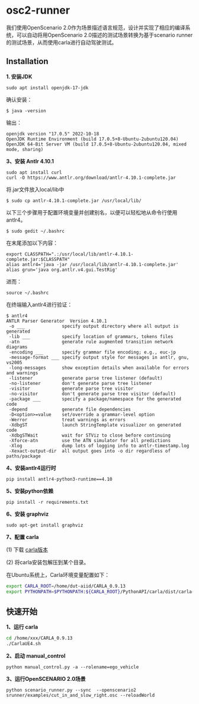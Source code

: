 # osc2-runner

我们使用OpenScenario 2.0作为场景描述语言规范，设计并实现了相应的编译系统，可以自动将用OpenScenario 2.0描述的测试场景转换为基于scenario runner的测试场景，从而使用carla进行自动驾驶测试。

## Installation

**1. 安装JDK**

```
sudo apt install openjdk-17-jdk
```    
确认安装：
```
$ java -version
```
输出：
```
openjdk version "17.0.5" 2022-10-18
OpenJDK Runtime Environment (build 17.0.5+8-Ubuntu-2ubuntu120.04)
OpenJDK 64-Bit Server VM (build 17.0.5+8-Ubuntu-2ubuntu120.04, mixed mode, sharing)
```

**3、安装 Antlr 4.10.1**

```
sudo apt install curl
curl -O https://www.antlr.org/download/antlr-4.10.1-complete.jar
```

将.jar文件放入local/lib中
```
$ sudo cp antlr-4.10.1-complete.jar /usr/local/lib/
```

以下三个步骤用于配置环境变量并创建别名，以便可以轻松地从命令行使用antlr4。
```
$ sudo gedit ~/.bashrc
```
在末尾添加以下内容：
```
export CLASSPATH=".:/usr/local/lib/antlr-4.10.1-complete.jar:$CLASSPATH"
alias antlr4='java -jar /usr/local/lib/antlr-4.10.1-complete.jar'
alias grun='java org.antlr.v4.gui.TestRig'
```
进而：
```
source ~/.bashrc
```

在终端输入antlr4进行验证：
```
$ antlr4
ANTLR Parser Generator  Version 4.10.1
 -o ___              specify output directory where all output is generated
 -lib ___            specify location of grammars, tokens files
 -atn                generate rule augmented transition network diagrams
 -encoding ___       specify grammar file encoding; e.g., euc-jp
 -message-format ___ specify output style for messages in antlr, gnu, vs2005
 -long-messages      show exception details when available for errors and warnings
 -listener           generate parse tree listener (default)
 -no-listener        don't generate parse tree listener
 -visitor            generate parse tree visitor
 -no-visitor         don't generate parse tree visitor (default)
 -package ___        specify a package/namespace for the generated code
 -depend             generate file dependencies
 -D<option>=value    set/override a grammar-level option
 -Werror             treat warnings as errors
 -XdbgST             launch StringTemplate visualizer on generated code
 -XdbgSTWait         wait for STViz to close before continuing
 -Xforce-atn         use the ATN simulator for all predictions
 -Xlog               dump lots of logging info to antlr-timestamp.log
 -Xexact-output-dir  all output goes into -o dir regardless of paths/package
```

**4、安装antlr4运行时**
```
pip install antlr4-python3-runtime==4.10
```

**5、安装python依赖**
```
pip install -r requirements.txt
```

**6、安装 graphviz**

```
sudo apt-get install graphviz
```


**7、配置 carla**
    
(1) 下载 [carla版本](https://carla-releases.s3.eu-west-3.amazonaws.com/Linux/CARLA_0.9.13.tar.gz)


(2) 将carla安装包解压到某个目录。

在Ubuntu系统上，Carla环境变量配置如下：
```bash
export CARLA_ROOT=/home/dut-aiid/CARLA_0.9.13
export PYTHONPATH=$PYTHONPATH:${CARLA_ROOT}/PythonAPI/carla/dist/carla-0.9.13-py3.7-linux-x86_64.egg:${CARLA_ROOT}/PythonAPI/carla/agents:${CARLA_ROOT}/PythonAPI/carla/agents/navigation:${CARLA_ROOT}/PythonAPI/carla:${CARLA_ROOT}/PythonAPI/examples:${CARLA_ROOT}/PythonAPI
```

## 快速开始

**1、运行 carla**

```bash
cd /home/xxx/CARLA_0.9.13
./CarlaUE4.sh
```

**2、启动 manual_control**

```
python manual_control.py -a --rolename=ego_vehicle
```

**3、运行OpenSCENARIO 2.0场景**
```
python scenario_runner.py --sync  --openscenario2 srunner/examples/cut_in_and_slow_right.osc --reloadWorld 
```